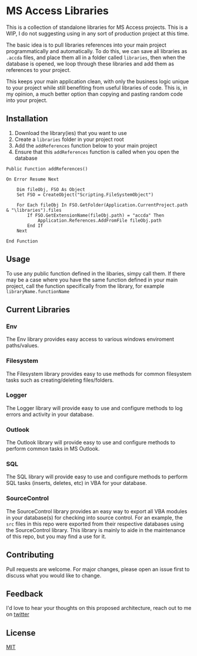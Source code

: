# MS Access Libraries

This is a collection of standalone libraries for MS Access projects. This is a WIP, I do not suggesting using in any sort of production project at this time.

The basic idea is to pull libraries references into your main project programmatically and automatically. To do this, we can save all libraries as `.accda` files, and place them all in a folder called `libraries`, then when the database is opened, we loop through these libraries and add them as references to your project. 

This keeps your main application clean, with only the business logic unique to your project while still benefiting from useful libraries of code. This is, in my opinion, a much better option than copying and pasting random code into your project.

## Installation

1. Download the library(ies) that you want to use
2. Create a `libraries` folder in your project root 
3. Add the `addReferences` function below to your main project
4. Ensure that this `addReferences` function is called when you open the database

```vba
Public Function addReferences()

On Error Resume Next

    Dim fileObj, FSO As Object
    Set FSO = CreateObject("Scripting.FileSystemObject")
    
    For Each fileObj In FSO.GetFolder(Application.CurrentProject.path & "\libraries").files
        If FSO.GetExtensionName(fileObj.path) = "accda" Then
            Application.References.AddFromFile fileObj.path
        End If
    Next
    
End Function
```

## Usage

To use any public function defined in the libaries, simpy call them. If there may be a case where you have the same function defined in your main project, call the function specifically from the library, for example `libraryName.functionName` 

## Current Libraries

### Env
The Env library provides easy access to various windows enviroment paths/values.

### Filesystem
The Filesystem library provides easy to use methods for common filesystem tasks such as creating/deleting files/folders.

### Logger
The Logger library will provide easy to use and configure methods to log errors and activity in your database.

### Outlook
The Outlook library will provide easy to use and configure methods to perform common tasks in MS Outlook.

### SQL
The SQL library will provide easy to use and configure methods to perform SQL tasks (inserts, deletes, etc) in VBA for your database.

### SourceControl
The SourceControl library provides an easy way to export all VBA modules in your database(s) for checking into source control. For an example, the `src` files in this repo were exported from their respective databases using the SourceControl library. This library is mainly to aide in the maintenance of this repo, but you may find a use for it.

## Contributing
Pull requests are welcome. For major changes, please open an issue first to discuss what you would like to change.

## Feedback
I'd love to hear your thoughts on this proposed architecture, reach out to me on [twitter](https://twitter.com/WyattCastaned44)

## License
[MIT](https://choosealicense.com/licenses/mit/)